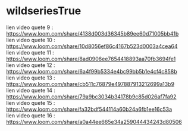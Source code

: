# wildseriesTrue

lien video quete 9 : https://www.loom.com/share/4138d003d36345b89ee60d71005bb41b <br/>
lien video quete 10 : https://www.loom.com/share/10d8056ef86c4167b523d0003a4cea64 <br/>
lien video quete 11 : https://www.loom.com/share/8ad0906ee7654418893aa70fb3694fe1 </br>
lien video quete 12 : https://www.loom.com/share/6a4f99b5334e4bc99bb5b1e4cf4c858b  </br>
lien video quete 13 : https://www.loom.com/share/cb511c76879e497887913212699a13b9  <br/>
lien video quete 14 : https://www.loom.com/share/79a9bc3034b34178b9c85d026af7fa92  <br/>
lien video quete 15 : https://www.loom.com/share/fa32bdf544114a60b24a6fb1ee16c53a  <br/>
lien video quete 16 : https://www.loom.com/share/a0a44ee665e34a259044434243d80506

